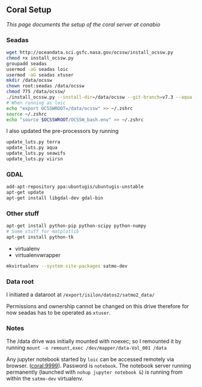 ## Coral Setup

*This page documents the setup of the coral server at conabio*

### Seadas

```sh
wget http://oceandata.sci.gsfc.nasa.gov/ocssw/install_ocssw.py
chmod +x install_ocssw.py
groupadd seadas
usermod -aG seadas loic
usermod -aG seadas xtuser
mkdir /data/ocssw
chown root:seadas /data/ocssw
chmod 775 /data/ocssw/
./install_ocssw.py --install-dir=/data/ocssw --git-branch=v7.3 --aqua --seawifs --terra --viirsn
# When running as loic
echo "export OCSSWROOT=/data/ocssw" >> ~/.zshrc
source ~/.zshrc
echo "source $OCSSWROOT/OCSSW_bash.env" >> ~/.zshrc
```

I also updated the pre-processors by running
```sh
update_luts.py terra
update_luts.py aqua
update_luts.py seawifs
update_luts.py viirsn
```

### GDAL

```sh
add-apt-repository ppa:ubuntugis/ubuntugis-unstable
apt-get update
apt-get install libgdal-dev gdal-bin
```

### Other stuff

```sh
apt-get install python-pip python-scipy python-numpy
# Some stuff for matplotlib
apt-get install python-tk
```

- virtualenv
- virtualenvwrapper

```sh
mkvirtualenv --system-site-packages satmo-dev
```

### Data root

I initiated a dataroot at `/export/isilon/datos2/satmo2_data/`

Permissions and ownership cannot be changed on this drive therefore for now seadas has to be operated as `xtuser`.


### Notes

The /data drive was initially mounted with noexec; so I remounted it by running `mount -o remount,exec /dev/mapper/data-Vol_001 /data`

Any jupyter notebook started by `loic` can be accessed remotely via browser. ([coral:9999](coral:9999)). Password is `notebook`. The notebook server running permanently (launched with `nohup jupyter notebook &`) is running from within the `satmo-dev` virtualenv.

